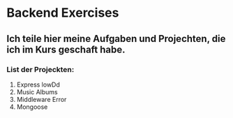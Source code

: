 # Backend Exercises

## Ich teile hier meine Aufgaben und Projechten, die ich im Kurs geschaft habe.

### List der Projeckten:

1. Express lowDd
2. Music Albums
3. Middleware Error
4. Mongoose






